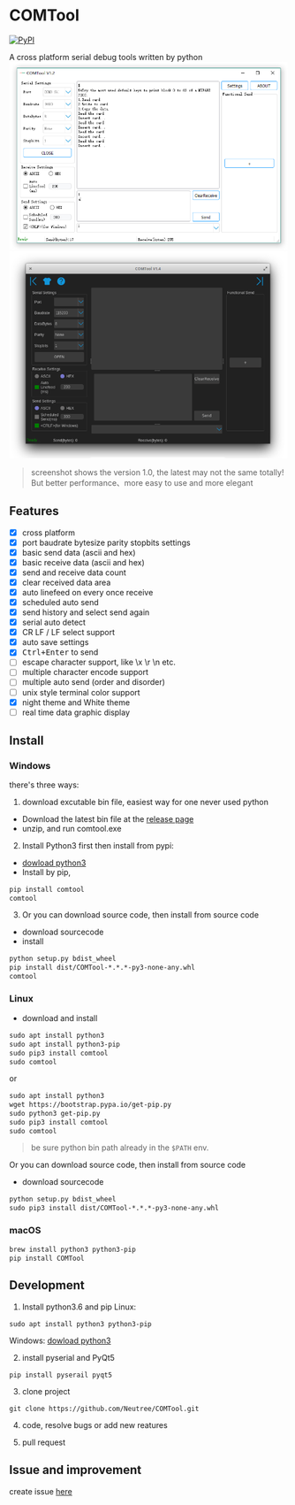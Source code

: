 COMTool
========

 [![PyPI](https://img.shields.io/pypi/v/comtool.svg)](https://pypi.python.org/pypi/comtool/)

A cross platform serial debug tools written by python
![screenshot](./COMToolData/assets/screenshot_V1.3.png)
![screenshot](./COMToolData/assets/screenshot_V1.4_night.png)
> screenshot shows the version 1.0, the latest may not the same totally! But better performance、more easy to use and more elegant

## Features

- [x] cross platform
- [x] port baudrate bytesize parity stopbits settings
- [x] basic send data (ascii and hex)
- [x] basic receive data (ascii and hex)
- [x] send and receive data count
- [x] clear received data area
- [x] auto linefeed on every once receive
- [x] scheduled auto send
- [x] send history and select send again
- [x] serial auto detect
- [x] CR LF / LF select support
- [x] auto save settings
- [x] <kbd>Ctrl+Enter</kbd> to send
- [ ] escape character support, like \x \r \n etc.
- [ ] multiple character encode support
- [ ] multiple auto send (order and disorder)
- [ ] unix style terminal color support
- [x] night theme and White theme
- [ ] real time data graphic display

## Install

### Windows

there's three ways:
1. download excutable bin file, easiest way for one never used python
  * Download the latest bin file at the [release page](https://github.com/Neutree/COMTool/releases)
  * unzip, and run comtool.exe
2. Install Python3 first then install from pypi:
  * [dowload python3](https://www.python.org/downloads/)
  * Install by pip,
```
pip install comtool
comtool
```
3. Or you can download source code, then install from source code
  * download sourcecode
  * install
```
python setup.py bdist_wheel
pip install dist/COMTool-*.*.*-py3-none-any.whl
comtool
```


### Linux

* download and install
```
sudo apt install python3
sudo apt install python3-pip
sudo pip3 install comtool
sudo comtool
```
or
```
sudo apt install python3
wget https://bootstrap.pypa.io/get-pip.py 
sudo python3 get-pip.py
sudo pip3 install comtool
sudo comtool
```
> be sure python bin path already in the `$PATH` env.



 Or you can download source code, then install from source code
  * download sourcecode
```
python setup.py bdist_wheel
sudo pip3 install dist/COMTool-*.*.*-py3-none-any.whl
```


### macOS

```
brew install python3 python3-pip
pip install COMTool
```

## Development

1. Install python3.6 and pip
Linux:
```
sudo apt install python3 python3-pip
```

Windows: 
  [dowload python3](https://www.python.org/downloads/)

2. install pyserial and PyQt5
```
pip install pyserail pyqt5
```

3. clone project
```
git clone https://github.com/Neutree/COMTool.git
```

4. code, resolve bugs or add new reatures


5. pull request

## Issue and improvement
create issue [here](https://github.com/Neutree/COMTool/issues/new)



